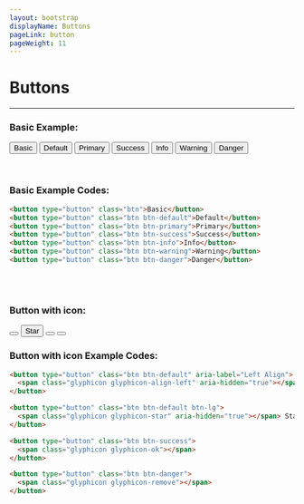 ```yaml
---
layout: bootstrap
displayName: Buttons
pageLink: button
pageWeight: 11
---
```


# Buttons
---

### Basic Example:
<button type="button" class="btn">Basic</button>
<button type="button" class="btn btn-default">Default</button>
<button type="button" class="btn btn-primary">Primary</button>
<button type="button" class="btn btn-success">Success</button>
<button type="button" class="btn btn-info">Info</button>
<button type="button" class="btn btn-warning">Warning</button>
<button type="button" class="btn btn-danger">Danger</button>


<br>

### Basic Example Codes:

```html
<button type="button" class="btn">Basic</button>
<button type="button" class="btn btn-default">Default</button>
<button type="button" class="btn btn-primary">Primary</button>
<button type="button" class="btn btn-success">Success</button>
<button type="button" class="btn btn-info">Info</button>
<button type="button" class="btn btn-warning">Warning</button>
<button type="button" class="btn btn-danger">Danger</button>
```

<br><br>

### Button with icon:
<button type="button" class="btn btn-default" aria-label="Left Align">
  <span class="glyphicon glyphicon-align-left" aria-hidden="true"></span>
</button>

<button type="button" class="btn btn-default btn-lg">
  <span class="glyphicon glyphicon-star" aria-hidden="true"></span> Star
</button>

<button type="button" class="btn btn-success">
  <span class="glyphicon glyphicon-ok"></span>
</button>

<button type="button" class="btn btn-danger">
  <span class="glyphicon glyphicon-remove"></span>
</button>

<br>

### Button with icon Example Codes:

```html
<button type="button" class="btn btn-default" aria-label="Left Align">
  <span class="glyphicon glyphicon-align-left" aria-hidden="true"></span>
</button>

<button type="button" class="btn btn-default btn-lg">
  <span class="glyphicon glyphicon-star" aria-hidden="true"></span> Star
</button>

<button type="button" class="btn btn-success">
  <span class="glyphicon glyphicon-ok"></span>
</button>

<button type="button" class="btn btn-danger">
  <span class="glyphicon glyphicon-remove"></span>
</button>
```